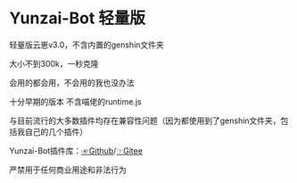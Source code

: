 # Yunzai-Bot 轻量版
轻量版云崽v3.0，不含内置的genshin文件夹

大小不到300k，一秒克隆

会用的都会用，不会用的我也没办法

十分早期的版本 不含喵佬的runtime.js

与目前流行的大多数插件均存在兼容性问题（因为都使用到了genshin文件夹，包括我自己的几个插件）

Yunzai-Bot插件库：[☞Github](https://github.com/yhArcadia/Yunzai-Bot-plugins-index)/[☞Gitee](https://gitee.com/yhArcadia/Yunzai-Bot-plugins-index)

严禁用于任何商业用途和非法行为
